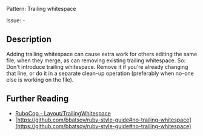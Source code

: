 Pattern: Trailing whitespace

Issue: -

## Description

Adding trailing whitespace can cause extra work for others editing the same file, when they merge, as can removing existing trailing whitespace. So: Don't introduce trailing whitespace. Remove it if you're already changing that line, or do it in a separate clean-up operation (preferably when no-one else is working on the file).

## Further Reading

* [RuboCop - Layout/TrailingWhitespace](https://rubocop.readthedocs.io/en/latest/cops_layout/#layouttrailingwhitespace)
* [https://github.com/bbatsov/ruby-style-guide#no-trailing-whitespace](https://github.com/bbatsov/ruby-style-guide#no-trailing-whitespace)
